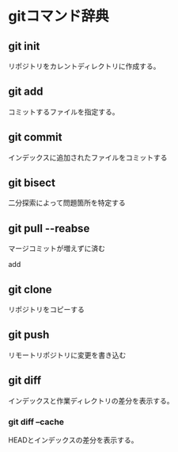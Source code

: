 # gitコマンド辞典

## git init
リポジトリをカレントディレクトリに作成する。

## git add
コミットするファイルを指定する。

## git commit
インデックスに追加されたファイルをコミットする

## git bisect
二分探索によって問題箇所を特定する

## git pull --reabse
マージコミットが増えずに済む


add

## git clone
リポジトリをコピーする

## git push
リモートリポジトリに変更を書き込む

## git diff
インデックスと作業ディレクトリの差分を表示する。

### git diff –cache
HEADとインデックスの差分を表示する。 
